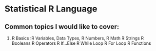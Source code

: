 # Statistical R Language
## Common topics I would like to cover:
1. R Basics :R Variables, Data Types, R Numbers, R Math
R Strings
R Booleans
R Operators
R If...Else
R While Loop
R For Loop
R Functions
